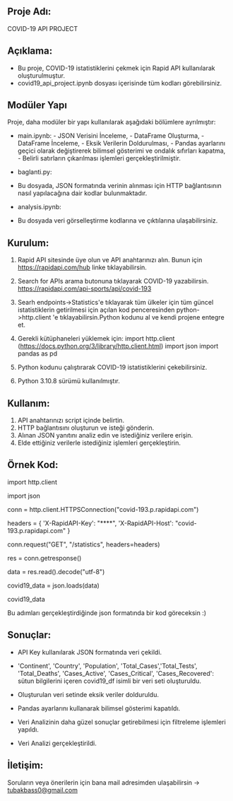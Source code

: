 ## Proje Adı:

COVID-19 API PROJECT

## Açıklama:

- Bu proje, COVID-19 istatistiklerini çekmek için Rapid API kullanılarak oluşturulmuştur.
- covid19_api_project.ipynb dosyası içerisinde tüm kodları görebilirsiniz.

## Modüler Yapı

Proje, daha modüler bir yapı kullanılarak aşağıdaki bölümlere ayrılmıştır:
   -  main.ipynb:
     - JSON Verisini İnceleme,
     - DataFrame Oluşturma,
     - DataFrame İnceleme,
     - Eksik Verilerin Doldurulması,
     - Pandas ayarlarını geçici olarak değiştirerek bilimsel gösterimi ve ondalık sıfırları kapatma,
     - Belirli satırların çıkarılması işlemleri gerçekleştirilmiştir.
    
   - baglanti.py:
   -    Bu dosyada, JSON formatında verinin alınması için HTTP bağlantısının nasıl yapılacağına dair kodlar bulunmaktadır.
     
   - analysis.ipynb:
   -    Bu dosyada veri görselleştirme kodlarına ve çıktılarına ulaşabilirsiniz.

## Kurulum:

1. Rapid API sitesinde üye olun ve API anahtarınızı alın. Bunun için https://rapidapi.com/hub linke tıklayabilirsin.

2. Search for APIs arama butonuna tıklayarak COVID-19 yazabilirsin. https://rapidapi.com/api-sports/api/covid-193

3. Searh endpoints->Statistics'e tıklayarak tüm ülkeler için tüm güncel istatistiklerin getirilmesi için açılan kod penceresinden python->http.client 'e tıklayabilirsin.Python kodunu al ve kendi projene entegre et.

4. Gerekli kütüphaneleri yüklemek için:
   import http.client (https://docs.python.org/3/library/http.client.html)
   import json
   import pandas as pd

5. Python kodunu çalıştırarak COVID-19 istatistiklerini çekebilirsiniz.

6. Python 3.10.8 sürümü kullanılmıştır.

## Kullanım:

1. API anahtarınızı script içinde belirtin.
2. HTTP bağlantısını oluşturun ve isteği gönderin.
3. Alınan JSON yanıtını analiz edin ve istediğiniz verilere erişin.
4. Elde ettiğiniz verilerle istediğiniz işlemleri gerçekleştirin.

## Örnek Kod:

import http.client

import json

conn = http.client.HTTPSConnection("covid-193.p.rapidapi.com")

headers = {
'X-RapidAPI-Key': "\*\*\*\*",
'X-RapidAPI-Host': "covid-193.p.rapidapi.com"
}

conn.request("GET", "/statistics", headers=headers)

res = conn.getresponse()

data = res.read().decode("utf-8")

covid19_data = json.loads(data)

covid19_data

Bu adımları gerçekleştirdiğinde json formatında bir kod göreceksin :)

## Sonuçlar:

- API Key kullanılarak JSON formatında veri çekildi.

- 'Continent', 'Country', 'Population', 'Total_Cases','Total_Tests', 'Total_Deaths', 'Cases_Active', 'Cases_Critical', 'Cases_Recovered': sütun bilgilerini içeren covid19_df isimli bir veri seti oluşturuldu.

- Oluşturulan veri setinde eksik veriler dolduruldu.

- Pandas ayarlarını kullanarak bilimsel gösterimi kapatıldı.

- Veri Analizinin daha güzel sonuçlar getirebilmesi için filtreleme işlemleri yapıldı.

- Veri Analizi gerçekleştirildi.

## İletişim:

Soruların veya önerilerin için bana mail adresimden ulaşabilirsin -> tubakbass0@gmail.com
